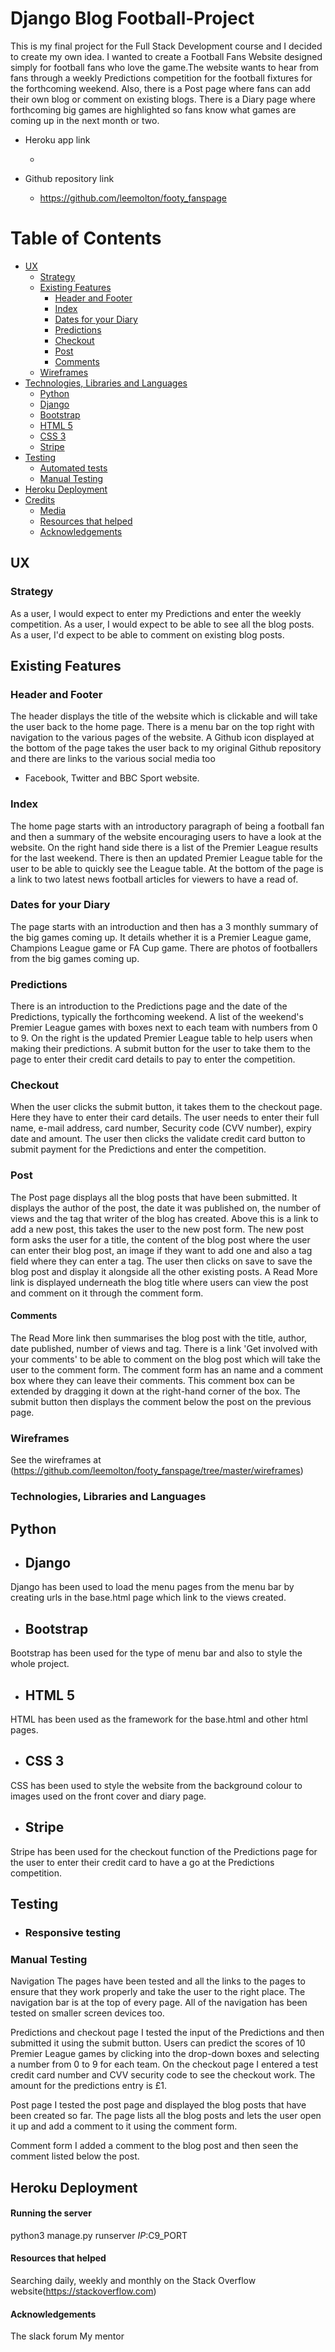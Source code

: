# Django Blog Football-Project

This is my final project for the Full Stack Development course and I decided to create my own idea. I wanted to create a Football Fans Website 
designed simply for football fans who love the game.The website wants to hear from fans through a weekly Predictions competition for the football 
fixtures for the forthcoming weekend. Also, there is a Post page where fans can add their own blog or comment on existing blogs. 
There is a Diary page where forthcoming big games are highlighted so fans know what games are coming up in the next month or two.


- Heroku app link
    - <Make Heroku link work first>

- Github repository link</li>
    - https://github.com/leemolton/footy_fanspage</li>

# Table of Contents
- [UX](https://github.com/leemolton/footy_fanspage/master/README.md#ux)
    - [Strategy](https://github.com/leemolton/footy_fanspage/README.md#strategy)
    - [Existing Features](https://github.com/leemolton/footy_fanspage/README.md#existing-features)
        - [Header and Footer](https://github.com/leemolton/footy_fanspage/README.md#header-and-footer)
        - [Index](https://github.com/leemolton/footy_fanspage/README.md#index)
        - [Dates for your Diary](https://github.com/leemolton/footy_fanspage/README.md#dates-for-your-diary)
        - [Predictions](https://github.com/leemolton/footy_fanspage/README.md#predictions)
        - [Checkout](https://github.com/leemolton/footy_fanspage/README.md#checkout)
        - [Post](https://github.com/leemolton/footy_fanspage/README.md#post)
        - [Comments](https://github.com/leemolton/footy_fanspage/README.md#comments)
    - [Wireframes](https://github.com/leemolton/footy_fanspage/README.md#wireframes)
- [Technologies, Libraries and Languages](https://github.com/leemolton/footy_fanspage/README.md#technologies-libraries-and-languages)
    - [Python](https://github.com/leemolton/footy_fanspage/README.md#python)
    - [Django](https://github.com/leemolton/footy_fanspage/README.md#django)
    - [Bootstrap](https://github.com/leemolton/footy_fanspage/README.md#bootstrap)
    - [HTML 5](https://github.com/leemolton/footy_fanspage/README.md#html-5)
    - [CSS 3](https://github.com/leemolton/footy_fanspage/README.md#css-3)
    - [Stripe](https://github.com/leemolton/footy_fanspage/README.md#stripe)
- [Testing](https://github.com/leemolton/footy_fanspage/README.md#testing)
    - [Automated tests](https://github.com/leemolton/footy_fanspage/README.md#automated-tests)
    - [Manual Testing](https://github.com/leemolton/footy_fanspage/README.md#manual-testing)
- [Heroku Deployment](https://github.com/leemolton/footy_fanspage/README.md#heroku-deployment)
- [Credits](https://github.com/leemolton/footy_fanspage/README.md#credits)
    - [Media](https://github.com/leemolton/footy_fanspage/README.md#media)
    - [Resources that helped](https://github.com/leemolton/footy_fanspage/README.md#resources-that-helped)
    - [Acknowledgements](https://github.com/leemolton/footy_fanspage/README.md#acknowledgements)


## UX

### Strategy
As a user, I would expect to enter my Predictions and enter the weekly competition.
As a user, I would expect to be able to see all the blog posts.
As a user, I'd expect to be able to comment on existing blog posts.

## Existing Features

### Header and Footer
The header displays the title of the website which is clickable and will take
the user back to the home page.
There is a menu bar on the top right with navigation to the various pages of 
the website.
A Github icon displayed at the bottom of the page takes the user back to my 
original Github repository and there are links to the various social media too 
- Facebook, Twitter and BBC Sport website.

### Index
The home page starts with an introductory paragraph of being a football fan 
and then a summary of the website 
encouraging users to have a look at the website.
On the right hand side there is a list of the Premier League results for the 
last weekend.
There is then an updated Premier League table for the user to be able to 
quickly see the League table.
At the bottom of the page is a link to two latest news football articles for
viewers to have a read of.

### Dates for your Diary
The page starts with an introduction and then has a 3 monthly summary of the 
big games coming up. It details
whether it is a Premier League game, Champions League game or FA Cup game.
There are photos of footballers from the big games coming up.

### Predictions
There is an introduction to the Predictions page and the date of the 
Predictions, typically the forthcoming weekend.
A list of the weekend's Premier League games with boxes next to each team with
numbers from 0 to 9.
On the right is the updated Premier League table to help users when making
their predictions.
A submit button for the user to take them to the page to enter their credit 
card details to pay to enter the competition.

### Checkout
When the user clicks the submit button, it takes them to the checkout page. 
Here they have to enter their card details.
The user needs to enter their full name, e-mail address, card number, 
Security code (CVV number), expiry date and amount.
The user then clicks the validate credit card button to submit payment for the
Predictions and enter the competition.
        
### Post
The Post page displays all the blog posts that have been submitted. 
It displays the author of the post, the date it was published on, the number of 
views and the tag that writer of the blog has created.
Above this is a link to add a new post, this takes the user to the new post 
form.
The new post form asks the user for a title, the content of the blog post 
where the user can enter their blog post, an image if they want to add one 
and also a tag field where they can enter a tag.
The user then clicks on save to save the blog post and display it alongside all
the other existing posts. A Read More link is displayed underneath the blog 
title where users can view the post and comment on it through the comment form.

#### Comments
The Read More link then summarises the blog post with the title, author, 
date published, number of views and tag.
There is a link 'Get involved with your comments' to be able to comment on the 
blog post which will take the user to the comment form.
The comment form has an name and a comment box where they can leave their 
comments. This comment box can be extended by dragging it down at the right-hand
corner of the box. The submit button then displays the comment below the post
on the previous page.
        
### Wireframes 
See the wireframes at (https://github.com/leemolton/footy_fanspage/tree/master/wireframes)

### Technologies, Libraries and Languages
## Python

- ## Django
Django has been used to load the menu pages from the menu bar by creating 
urls in the base.html page which link to the views created.

- ## Bootstrap
Bootstrap has been used for the type of menu bar and also to style the 
whole project.
 
- ## HTML 5
HTML has been used as the framework for the base.html and other html pages.

- ## CSS 3
CSS has been used to style the website from the background colour to images 
used on the front cover and diary page.
 
- ## Stripe
Stripe has been used for the checkout function of the Predictions page for the 
user to enter their credit card to have a go at the Predictions competition.

## Testing
    
- ### Responsive testing 
    
### Manual Testing

Navigation
The pages have been tested and all the links to the pages to ensure that they work
properly and take the user to the right place. The navigation bar is at the 
top of every page. All of the navigation has been tested on smaller screen 
devices too.

Predictions and checkout page
I tested the input of the Predictions and then submitted it using the submit 
button. Users can predict the scores of 10 Premier League games by clicking 
into the drop-down boxes and selecting a number from 0 to 9 for each team. 
On the checkout page I entered a test credit card number
and CVV security code to see the checkout work. 
The amount for the predictions entry is £1.
    
Post page
I tested the post page and displayed the blog posts that have been created 
so far. The page lists all the blog posts and lets the user open it up
and add a comment to it using the comment form.
    
Comment form
I added a comment to the blog post and then seen the comment listed below
the post.

## Heroku Deployment

#### Running the server
python3 manage.py runserver $IP:$C9_PORT
    
#### Resources that helped
Searching daily, weekly and monthly on the Stack Overflow website(https://stackoverflow.com)

#### Acknowledgements
The slack forum
My mentor
